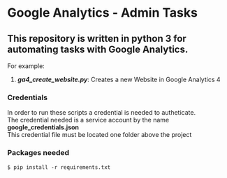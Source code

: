 # Google Analytics - Admin Tasks

## This repository is written in python 3 for automating tasks with Google Analytics.
For example:
1. _**ga4_create_website.py**_: Creates a new Website in Google Analytics 4


### Credentials
In order to run these scripts a credential is needed to autheticate.  
The credential needed is a service account by the name **google_credentials.json**  
This credential file must be located one folder above the project

### Packages needed
`$ pip install -r requirements.txt`